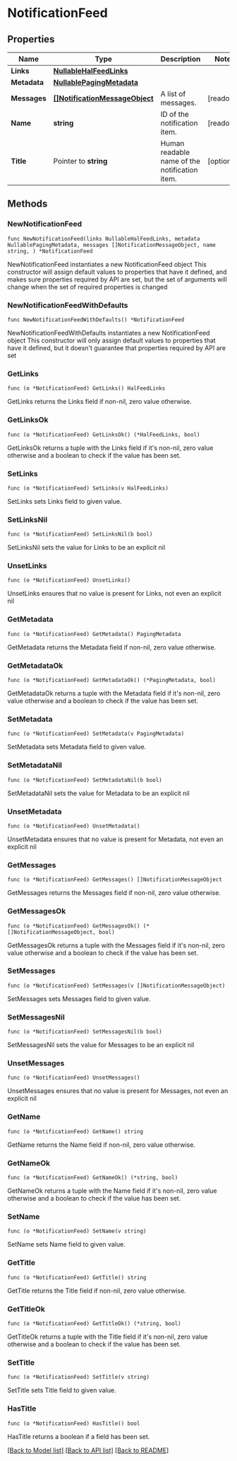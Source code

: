 <!--
Copyright (C) 2020-2024 Arm Limited or its affiliates and Contributors. All rights reserved.
SPDX-License-Identifier: Apache-2.0
-->
# NotificationFeed

## Properties

Name | Type | Description | Notes
------------ | ------------- | ------------- | -------------
**Links** | [**NullableHalFeedLinks**](HalFeedLinks.md) |  | 
**Metadata** | [**NullablePagingMetadata**](PagingMetadata.md) |  | 
**Messages** | [**[]NotificationMessageObject**](NotificationMessageObject.md) | A list of messages. | [readonly] 
**Name** | **string** | ID of the notification item. | [readonly] 
**Title** | Pointer to **string** | Human readable name of the notification item. | [optional] 

## Methods

### NewNotificationFeed

`func NewNotificationFeed(links NullableHalFeedLinks, metadata NullablePagingMetadata, messages []NotificationMessageObject, name string, ) *NotificationFeed`

NewNotificationFeed instantiates a new NotificationFeed object
This constructor will assign default values to properties that have it defined,
and makes sure properties required by API are set, but the set of arguments
will change when the set of required properties is changed

### NewNotificationFeedWithDefaults

`func NewNotificationFeedWithDefaults() *NotificationFeed`

NewNotificationFeedWithDefaults instantiates a new NotificationFeed object
This constructor will only assign default values to properties that have it defined,
but it doesn't guarantee that properties required by API are set

### GetLinks

`func (o *NotificationFeed) GetLinks() HalFeedLinks`

GetLinks returns the Links field if non-nil, zero value otherwise.

### GetLinksOk

`func (o *NotificationFeed) GetLinksOk() (*HalFeedLinks, bool)`

GetLinksOk returns a tuple with the Links field if it's non-nil, zero value otherwise
and a boolean to check if the value has been set.

### SetLinks

`func (o *NotificationFeed) SetLinks(v HalFeedLinks)`

SetLinks sets Links field to given value.


### SetLinksNil

`func (o *NotificationFeed) SetLinksNil(b bool)`

 SetLinksNil sets the value for Links to be an explicit nil

### UnsetLinks
`func (o *NotificationFeed) UnsetLinks()`

UnsetLinks ensures that no value is present for Links, not even an explicit nil
### GetMetadata

`func (o *NotificationFeed) GetMetadata() PagingMetadata`

GetMetadata returns the Metadata field if non-nil, zero value otherwise.

### GetMetadataOk

`func (o *NotificationFeed) GetMetadataOk() (*PagingMetadata, bool)`

GetMetadataOk returns a tuple with the Metadata field if it's non-nil, zero value otherwise
and a boolean to check if the value has been set.

### SetMetadata

`func (o *NotificationFeed) SetMetadata(v PagingMetadata)`

SetMetadata sets Metadata field to given value.


### SetMetadataNil

`func (o *NotificationFeed) SetMetadataNil(b bool)`

 SetMetadataNil sets the value for Metadata to be an explicit nil

### UnsetMetadata
`func (o *NotificationFeed) UnsetMetadata()`

UnsetMetadata ensures that no value is present for Metadata, not even an explicit nil
### GetMessages

`func (o *NotificationFeed) GetMessages() []NotificationMessageObject`

GetMessages returns the Messages field if non-nil, zero value otherwise.

### GetMessagesOk

`func (o *NotificationFeed) GetMessagesOk() (*[]NotificationMessageObject, bool)`

GetMessagesOk returns a tuple with the Messages field if it's non-nil, zero value otherwise
and a boolean to check if the value has been set.

### SetMessages

`func (o *NotificationFeed) SetMessages(v []NotificationMessageObject)`

SetMessages sets Messages field to given value.


### SetMessagesNil

`func (o *NotificationFeed) SetMessagesNil(b bool)`

 SetMessagesNil sets the value for Messages to be an explicit nil

### UnsetMessages
`func (o *NotificationFeed) UnsetMessages()`

UnsetMessages ensures that no value is present for Messages, not even an explicit nil
### GetName

`func (o *NotificationFeed) GetName() string`

GetName returns the Name field if non-nil, zero value otherwise.

### GetNameOk

`func (o *NotificationFeed) GetNameOk() (*string, bool)`

GetNameOk returns a tuple with the Name field if it's non-nil, zero value otherwise
and a boolean to check if the value has been set.

### SetName

`func (o *NotificationFeed) SetName(v string)`

SetName sets Name field to given value.


### GetTitle

`func (o *NotificationFeed) GetTitle() string`

GetTitle returns the Title field if non-nil, zero value otherwise.

### GetTitleOk

`func (o *NotificationFeed) GetTitleOk() (*string, bool)`

GetTitleOk returns a tuple with the Title field if it's non-nil, zero value otherwise
and a boolean to check if the value has been set.

### SetTitle

`func (o *NotificationFeed) SetTitle(v string)`

SetTitle sets Title field to given value.

### HasTitle

`func (o *NotificationFeed) HasTitle() bool`

HasTitle returns a boolean if a field has been set.


[[Back to Model list]](../README.md#documentation-for-models) [[Back to API list]](../README.md#documentation-for-api-endpoints) [[Back to README]](../README.md)


